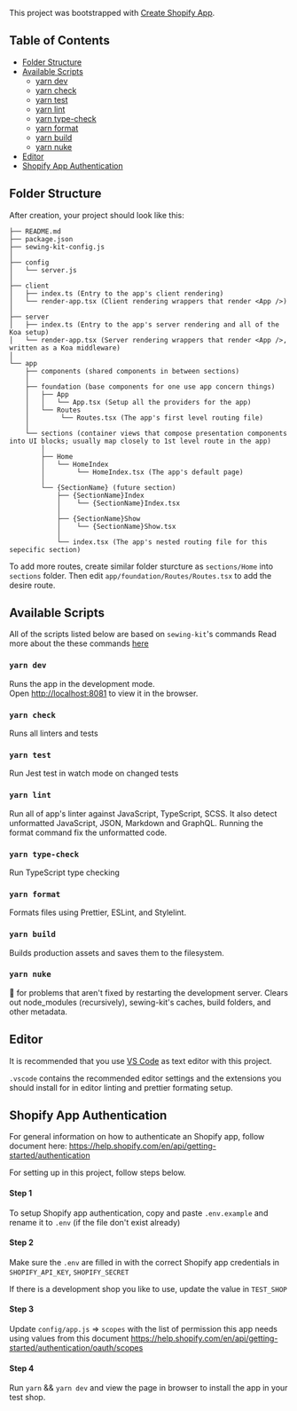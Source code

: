 This project was bootstrapped with [Create Shopify App](https://github.com/Shopify/webgen).

## Table of Contents

- [Folder Structure](#folder-structure)
- [Available Scripts](#available-scripts)
  - [yarn dev](#yarn-dev)
  - [yarn check](#yarn-check)
  - [yarn test](#yarn-test)
  - [yarn lint](#yarn-lint)
  - [yarn type-check](#yarn-type-check)
  - [yarn format](#yarn-format)
  - [yarn build](#yarn-build)
  - [yarn nuke](#yarn-nuke)
- [Editor](#editor)
- [Shopify App Authentication](#shopify-app-authentication)

## Folder Structure

After creation, your project should look like this:

```
├── README.md
├── package.json
├── sewing-kit-config.js
│
├── config
│   └── server.js
│
├── client
│   ├── index.ts (Entry to the app's client rendering)
│   └── render-app.tsx (Client rendering wrappers that render <App />)
│
├── server
│   ├── index.ts (Entry to the app's server rendering and all of the Koa setup)
│   └── render-app.tsx (Server rendering wrappers that render <App />, written as a Koa middleware)
│
└── app
    ├── components (shared components in between sections)
    │
    ├── foundation (base components for one use app concern things)
    │   ├── App
    │   │   └── App.tsx (Setup all the providers for the app)
    │   └── Routes
    │        └── Routes.tsx (The app's first level routing file)
    │
    └── sections (container views that compose presentation components into UI blocks; usually map closely to 1st level route in the app)
        │
        ├── Home
        │   └── HomeIndex
        │        └── HomeIndex.tsx (The app's default page)
        │
        └── {SectionName} (future section)
            ├── {SectionName}Index
            │    └── {SectionName}Index.tsx
            │
            ├── {SectionName}Show
            │    └── {SectionName}Show.tsx
            │
            └── index.tsx (The app's nested routing file for this sepecific section)
```

To add more routes, create similar folder sturcture as `sections/Home` into `sections` folder. Then edit `app/foundation/Routes/Routes.tsx` to add the desire route.

## Available Scripts

All of the scripts listed below are based on `sewing-kit`'s commands
Read more about the these commands [here](https://github.com/Shopify/sewing-kit/blob/master/docs/commands)

### `yarn dev`

Runs the app in the development mode.<br>
Open [http://localhost:8081](http://localhost:8081) to view it in the browser.

### `yarn check`

Runs all linters and tests

### `yarn test`

Run Jest test in watch mode on changed tests

### `yarn lint`

Run all of app's linter against JavaScript, TypeScript, SCSS. It also detect unformatted JavaScript, JSON, Markdown and GraphQL. Running the format command fix the unformatted code.

### `yarn type-check`

Run TypeScript type checking

### `yarn format`

Formats files using Prettier, ESLint, and Stylelint.

### `yarn build`

Builds production assets and saves them to the filesystem.

### `yarn nuke`

🔨 for problems that aren't fixed by restarting the development server. Clears out node_modules (recursively), sewing-kit's caches, build folders, and other metadata.

## Editor

It is recommended that you use [VS Code](https://code.visualstudio.com) as text editor with this project.

`.vscode` contains the recommended editor settings and the extensions you should install for in editor linting and prettier formating setup.

## Shopify App Authentication

For general information on how to authenticate an Shopify app, follow document here:
https://help.shopify.com/en/api/getting-started/authentication

For setting up in this project, follow steps below.

#### Step 1

To setup Shopify app authentication, copy and paste `.env.example` and rename it to `.env` (if the file don't exist already)

#### Step 2

Make sure the `.env` are filled in with the correct Shopify app credentials in `SHOPIFY_API_KEY`, `SHOPIFY_SECRET`

If there is a development shop you like to use, update the value in `TEST_SHOP`

#### Step 3

Update `config/app.js` => `scopes` with the list of permission this app needs using values from this document
https://help.shopify.com/en/api/getting-started/authentication/oauth/scopes

#### Step 4

Run `yarn` && `yarn dev` and view the page in browser to install the app in your test shop.
